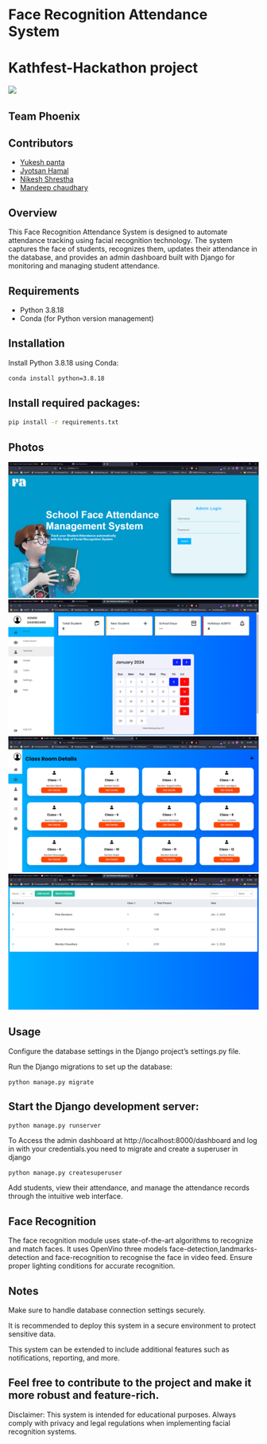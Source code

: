 # Face Recognition Attendance System
# Kathfest-Hackathon project
![](https://user-images.githubusercontent.com/74038190/212284136-03988914-d899-44b4-b1d9-4eeccf656e44.gif)
## Team Phoenix

## Contributors
- [Yukesh panta](https://github.com/YukeshPanta)
- [Jyotsan Hamal](https://github.com/Jyotsan-Hamal)
- [Nikesh Shrestha](https://github.com/Nik-doid)
- [Mandeep chaudhary](https://github.com/Mandip69)
## Overview
This Face Recognition Attendance System is designed to automate attendance tracking using facial recognition technology. The system captures the face of students, recognizes them, updates their attendance in the database, and provides an admin dashboard built with Django for monitoring and managing student attendance.

## Requirements
- Python 3.8.18
- Conda (for Python version management)

## Installation
Install Python 3.8.18 using Conda:
```bash
conda install python=3.8.18
```
## Install required packages:
```bash
pip install -r requirements.txt

```
## Photos
![dashboard](photos/heh.png)
![spil](photos/jimo.png)
![noo](photos/pl.png)
![mo](photos/kimo.png)
## Usage
Configure the database settings in the Django project’s settings.py file.

Run the Django migrations to set up the database:

```
python manage.py migrate

```

## Start the Django development server:
```
python manage.py runserver

```
To Access the admin dashboard at http://localhost:8000/dashboard and log in with your credentials.you need to migrate and create a superuser in django
```
python manage.py createsuperuser
```

Add students, view their attendance, and manage the attendance records through the intuitive web interface.
## Face Recognition
The face recognition module uses state-of-the-art algorithms to recognize and match faces.
It uses OpenVino three models face-detection,landmarks-detection and face-recognition to recognise the face in video feed.
Ensure proper lighting conditions for accurate recognition.
## Notes
Make sure to handle database connection settings securely.

It is recommended to deploy this system in a secure environment to protect sensitive data.

This system can be extended to include additional features such as notifications, reporting, and more.


## Feel free to contribute to the project and make it more robust and feature-rich.

Disclaimer: This system is intended for educational purposes. Always comply with privacy and legal regulations when implementing facial recognition systems.
